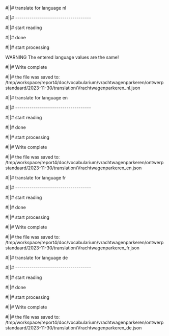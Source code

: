 #||# translate for language nl  

#||# -------------------------------------  

#||# start reading  

#||# done  

#||# start processing  

WARNING The entered language values are the same!  

#||# Write complete  

#||# the file was saved to: /tmp/workspace/report4/doc/vocabularium/vrachtwagenparkeren/ontwerpstandaard/2023-11-30/translation/Vrachtwagenparkeren_nl.json  

#||# translate for language en  

#||# -------------------------------------  

#||# start reading  

#||# done  

#||# start processing  

#||# Write complete  

#||# the file was saved to: /tmp/workspace/report4/doc/vocabularium/vrachtwagenparkeren/ontwerpstandaard/2023-11-30/translation/Vrachtwagenparkeren_en.json  

#||# translate for language fr  

#||# -------------------------------------  

#||# start reading  

#||# done  

#||# start processing  

#||# Write complete  

#||# the file was saved to: /tmp/workspace/report4/doc/vocabularium/vrachtwagenparkeren/ontwerpstandaard/2023-11-30/translation/Vrachtwagenparkeren_fr.json  

#||# translate for language de  

#||# -------------------------------------  

#||# start reading  

#||# done  

#||# start processing  

#||# Write complete  

#||# the file was saved to: /tmp/workspace/report4/doc/vocabularium/vrachtwagenparkeren/ontwerpstandaard/2023-11-30/translation/Vrachtwagenparkeren_de.json  

